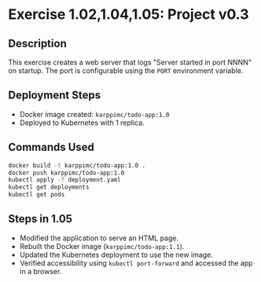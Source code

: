 # Exercise 1.02,1.04,1.05: Project v0.3

## Description
This exercise creates a web server that logs "Server started in port NNNN" on startup. The port is configurable using the `PORT` environment variable.

## Deployment Steps
- Docker image created: `karppimc/todo-app:1.0`
- Deployed to Kubernetes with 1 replica.

## Commands Used
```bash
docker build -t karppimc/todo-app:1.0 .
docker push karppimc/todo-app:1.0
kubectl apply -f deployment.yaml
kubectl get deployments
kubectl get pods

```

## Steps in 1.05
- Modified the application to serve an HTML page.
- Rebuilt the Docker image (`karppimc/todo-app:1.1`).
- Updated the Kubernetes deployment to use the new image.
- Verified accessibility using `kubectl port-forward` and accessed the app in a browser.